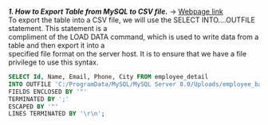 ***1. How to Export Table from MySQL  to CSV file.***
-> [Webpage link](https://www.javatpoint.com/mysql-export-table-to-cvs)<br>
   To export the table into a CSV file, we will use the SELECT INTO....OUTFILE statement. This statement is a <br>compliment of the LOAD DATA command, which is used to write data from a table and then export it into a <br>specified file format on the server host. It is to ensure that we have a file privilege to use this syntax.


   ```sql
   SELECT Id, Name, Email, Phone, City FROM employee_detail  
   INTO OUTFILE 'C:/ProgramData/MySQL/MySQL Server 8.0/Uploads/employee_backup.csv'   
   FIELDS ENCLOSED BY '"'   
   TERMINATED BY ';'   
   ESCAPED BY '"'   
   LINES TERMINATED BY '\r\n';  
```

